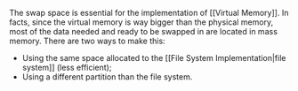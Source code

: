 The swap space is essential for the implementation of [[Virtual Memory]]. In facts, since the virtual memory is way bigger than the physical memory, most of the data needed and ready to be swapped in are located in mass memory.
There are two ways to make this:
- Using the same space allocated to the [[File System Implementation|file system]] (less efficient);
- Using a different partition than the file system.